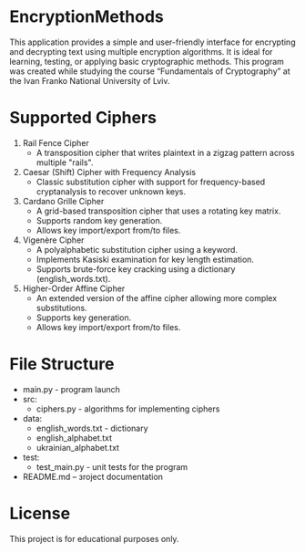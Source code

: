 # EncryptionMethods
This application provides a simple and user-friendly interface for encrypting and decrypting text using multiple encryption algorithms. It is ideal for learning, testing, or applying basic cryptographic methods. This program was created while studying the course “Fundamentals of Cryptography” at the Ivan Franko National University of Lviv.

# Supported Ciphers
1. Rail Fence Cipher
   - A transposition cipher that writes plaintext in a zigzag pattern across multiple "rails".
2. Caesar (Shift) Cipher with Frequency Analysis
   - Classic substitution cipher with support for frequency-based cryptanalysis to recover unknown keys.
3. Cardano Grille Cipher
   - A grid-based transposition cipher that uses a rotating key matrix.
   - Supports random key generation.
   - Allows key import/export from/to files.
4. Vigenère Cipher
   - A polyalphabetic substitution cipher using a keyword.
   - Implements Kasiski examination for key length estimation.
   - Supports brute-force key cracking using a dictionary (english_words.txt).
5. Higher-Order Affine Cipher
   - An extended version of the affine cipher allowing more complex substitutions.
   - Supports key generation.
   - Allows key import/export from/to files.



# File Structure

- main.py - program launch
- src:
   - ciphers.py - algorithms for implementing ciphers
- data:
   - english_words.txt - dictionary
   - english_alphabet.txt
   - ukrainian_alphabet.txt
- test:
   - test_main.py - unit tests for the program
- README.md – зroject documentation


# License

This project is for educational purposes only.
